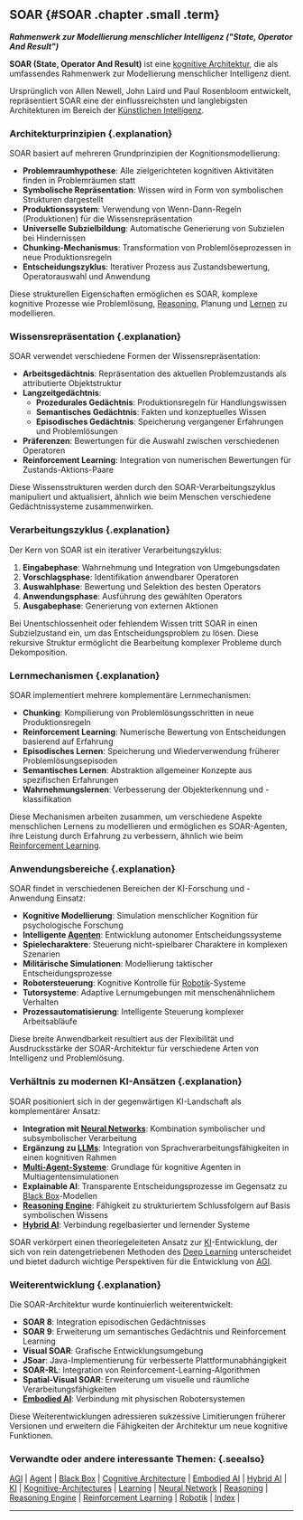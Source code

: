 ## SOAR {#SOAR .chapter .small .term}

***Rahmenwerk zur Modellierung menschlicher Intelligenz ("State, Operator And Result")***

**SOAR (State, Operator And Result)** ist eine [kognitive Architektur](#Kognitive-Architectures), die als umfassendes Rahmenwerk zur Modellierung menschlicher Intelligenz dient.

Ursprünglich von Allen Newell, John Laird und Paul Rosenbloom entwickelt, repräsentiert SOAR eine der einflussreichsten und langlebigsten Architekturen im Bereich der [Künstlichen Intelligenz](#KI).

### Architekturprinzipien {.explanation}

SOAR basiert auf mehreren Grundprinzipien der Kognitionsmodellierung:

- **Problemraumhypothese**: Alle zielgerichteten kognitiven Aktivitäten finden in Problemräumen statt
- **Symbolische Repräsentation**: Wissen wird in Form von symbolischen Strukturen dargestellt
- **Produktionssystem**: Verwendung von Wenn-Dann-Regeln (Produktionen) für die Wissensrepräsentation
- **Universelle Subzielbildung**: Automatische Generierung von Subzielen bei Hindernissen
- **Chunking-Mechanismus**: Transformation von Problemlöseprozessen in neue Produktionsregeln
- **Entscheidungszyklus**: Iterativer Prozess aus Zustandsbewertung, Operatorauswahl und Anwendung

Diese strukturellen Eigenschaften ermöglichen es SOAR, komplexe kognitive Prozesse wie Problemlösung, [Reasoning](#Reasoning), Planung und [Lernen](#Learning) zu modellieren.

### Wissensrepräsentation {.explanation}

SOAR verwendet verschiedene Formen der Wissensrepräsentation:

- **Arbeitsgedächtnis**: Repräsentation des aktuellen Problemzustands als attributierte Objektstruktur
- **Langzeitgedächtnis**:
  - **Prozedurales Gedächtnis**: Produktionsregeln für Handlungswissen
  - **Semantisches Gedächtnis**: Fakten und konzeptuelles Wissen
  - **Episodisches Gedächtnis**: Speicherung vergangener Erfahrungen und Problemlösungen
- **Präferenzen**: Bewertungen für die Auswahl zwischen verschiedenen Operatoren
- **Reinforcement Learning**: Integration von numerischen Bewertungen für Zustands-Aktions-Paare

Diese Wissensstrukturen werden durch den SOAR-Verarbeitungszyklus manipuliert und aktualisiert, ähnlich wie beim Menschen verschiedene Gedächtnissysteme zusammenwirken.

### Verarbeitungszyklus {.explanation}

Der Kern von SOAR ist ein iterativer Verarbeitungszyklus:

1. **Eingabephase**: Wahrnehmung und Integration von Umgebungsdaten
2. **Vorschlagsphase**: Identifikation anwendbarer Operatoren
3. **Auswahlphase**: Bewertung und Selektion des besten Operators
4. **Anwendungsphase**: Ausführung des gewählten Operators
5. **Ausgabephase**: Generierung von externen Aktionen

Bei Unentschlossenheit oder fehlendem Wissen tritt SOAR in einen Subzielzustand ein, um das Entscheidungsproblem zu lösen. Diese rekursive Struktur ermöglicht die Bearbeitung komplexer Probleme durch Dekomposition.

### Lernmechanismen {.explanation}

SOAR implementiert mehrere komplementäre Lernmechanismen:

- **Chunking**: Kompilierung von Problemlösungsschritten in neue Produktionsregeln
- **Reinforcement Learning**: Numerische Bewertung von Entscheidungen basierend auf Erfahrung
- **Episodisches Lernen**: Speicherung und Wiederverwendung früherer Problemlösungsepisoden
- **Semantisches Lernen**: Abstraktion allgemeiner Konzepte aus spezifischen Erfahrungen
- **Wahrnehmungslernen**: Verbesserung der Objekterkennung und -klassifikation

Diese Mechanismen arbeiten zusammen, um verschiedene Aspekte menschlichen Lernens zu modellieren und ermöglichen es SOAR-Agenten, ihre Leistung durch Erfahrung zu verbessern, ähnlich wie beim [Reinforcement Learning](#Reinforcement-Learning).

### Anwendungsbereiche {.explanation}

SOAR findet in verschiedenen Bereichen der KI-Forschung und -Anwendung Einsatz:

- **Kognitive Modellierung**: Simulation menschlicher Kognition für psychologische Forschung
- **Intelligente [Agenten](#Agent)**: Entwicklung autonomer Entscheidungssysteme
- **Spielecharaktere**: Steuerung nicht-spielbarer Charaktere in komplexen Szenarien
- **Militärische Simulationen**: Modellierung taktischer Entscheidungsprozesse
- **Robotersteuerung**: Kognitive Kontrolle für [Robotik](#Robotik)-Systeme
- **Tutorsysteme**: Adaptive Lernumgebungen mit menschenähnlichem Verhalten
- **Prozessautomatisierung**: Intelligente Steuerung komplexer Arbeitsabläufe

Diese breite Anwendbarkeit resultiert aus der Flexibilität und Ausdrucksstärke der SOAR-Architektur für verschiedene Arten von Intelligenz und Problemlösung.

### Verhältnis zu modernen KI-Ansätzen {.explanation}

SOAR positioniert sich in der gegenwärtigen KI-Landschaft als komplementärer Ansatz:

- **Integration mit [Neural Networks](#Neural-Network)**: Kombination symbolischer und subsymbolischer Verarbeitung
- **Ergänzung zu [LLMs](#LLM)**: Integration von Sprachverarbeitungsfähigkeiten in einen kognitiven Rahmen
- **[Multi-Agent-Systeme](#Multi-Agent-Systeme)**: Grundlage für kognitive Agenten in Multiagentensimulationen
- **Explainable AI**: Transparente Entscheidungsprozesse im Gegensatz zu [Black Box](#Black-Box)-Modellen
- **[Reasoning Engine](#Reasoning-Engine)**: Fähigkeit zu strukturiertem Schlussfolgern auf Basis symbolischen Wissens
- **[Hybrid AI](#Hybrid-AI)**: Verbindung regelbasierter und lernender Systeme

SOAR verkörpert einen theoriegeleiteten Ansatz zur [KI](#KI)-Entwicklung, der sich von rein datengetriebenen Methoden des [Deep Learning](#Deep-Learning) unterscheidet und bietet dadurch wichtige Perspektiven für die Entwicklung von [AGI](#AGI).

### Weiterentwicklung {.explanation}

Die SOAR-Architektur wurde kontinuierlich weiterentwickelt:

- **SOAR 8**: Integration episodischen Gedächtnisses
- **SOAR 9**: Erweiterung um semantisches Gedächtnis und Reinforcement Learning
- **Visual SOAR**: Grafische Entwicklungsumgebung
- **JSoar**: Java-Implementierung für verbesserte Plattformunabhängigkeit
- **SOAR-RL**: Integration von Reinforcement-Learning-Algorithmen
- **Spatial-Visual SOAR**: Erweiterung um visuelle und räumliche Verarbeitungsfähigkeiten
- **[Embodied AI](#Embodied-AI)**: Verbindung mit physischen Robotersystemen

Diese Weiterentwicklungen adressieren sukzessive Limitierungen früherer Versionen und erweitern die Fähigkeiten der Architektur um neue kognitive Funktionen.

### Verwandte oder andere interessante Themen: {.seealso}

[AGI](#AGI) |
[Agent](#Agent) |
[Black Box](#Black-Box) |
[Cognitive Architecture](#Cognitive-Architecture) |
[Embodied AI](#Embodied-AI) |
[Hybrid AI](#Hybrid-AI) |
[KI](#KI) |
[Kognitive-Architectures](#Kognitive-Architectures) |
[Learning](#Learning) |
[Neural Network](#Neural-Network) |
[Reasoning](#Reasoning) |
[Reasoning Engine](#Reasoning-Engine) |
[Reinforcement Learning](#Reinforcement-Learning) |
[Robotik](#Robotik) |
[Index](#Index) |

----


